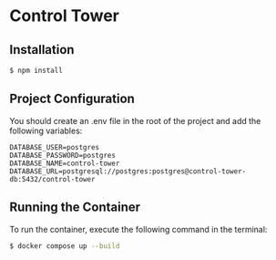 # Control Tower

## Installation
```bash
$ npm install
```
## Project Configuration

You should create an .env file in the root of the project and add the following variables:

```env
DATABASE_USER=postgres
DATABASE_PASSWORD=postgres
DATABASE_NAME=control-tower
DATABASE_URL=postgresql://postgres:postgres@control-tower-db:5432/control-tower
```

## Running the Container
To run the container, execute the following command in the terminal:
```bash
$ docker compose up --build
```